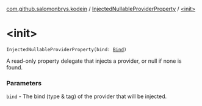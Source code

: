 [com.github.salomonbrys.kodein](../index.md) / [InjectedNullableProviderProperty](index.md) / [&lt;init&gt;](.)

# &lt;init&gt;

`InjectedNullableProviderProperty(bind: `[`Bind`](../-kodein/-bind/index.md)`)`

A read-only property delegate that injects a provider, or null if none is found.

### Parameters

`bind` - The bind (type &amp; tag) of the provider that will be injected.